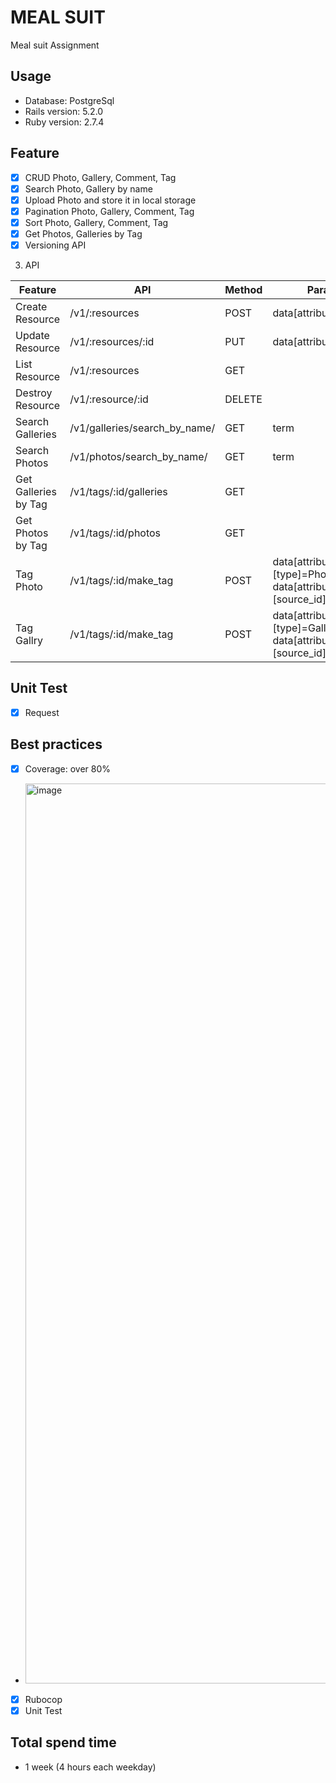 # MEAL SUIT
Meal suit Assignment
## Usage

- Database: PostgreSql
- Rails version: 5.2.0
- Ruby version: 2.7.4

## Feature
- [X] CRUD Photo, Gallery, Comment, Tag
- [X] Search Photo, Gallery by name
- [X] Upload Photo and store it in local storage
- [X] Pagination Photo, Gallery, Comment, Tag
- [X] Sort Photo, Gallery, Comment, Tag
- [X] Get Photos, Galleries by Tag
- [X] Versioning API

3. API

| Feature       | API           | Method        | Params        | Headers       |
| ------------- | ------------- | ------------- | ------------- | ------------- |
| Create Resource         | /v1/:resources  | POST  | data[attributes][:field] |   |
| Update Resource         | /v1/:resources/:id  | PUT  | data[attributes][:field] |   |
| List Resource         | /v1/:resources  | GET  |  |   |
| Destroy Resource         | /v1/:resource/:id  | DELETE  | |   |
| Search Galleries         | /v1/galleries/search_by_name/  | GET  | term |   |
| Search Photos         | /v1/photos/search_by_name/  | GET  | term |   |
| Get Galleries by Tag         | /v1/tags/:id/galleries  | GET  | |   |
| Get Photos by Tag        | /v1/tags/:id/photos  | GET  |  |   |
| Tag Photo       | /v1/tags/:id/make_tag  | POST  | data[attributes][type]=Photo, data[attributes][source_id]=source_id |   |
| Tag Gallry       | /v1/tags/:id/make_tag  | POST  | data[attributes][type]=Gallery, data[attributes][source_id]=source_id |   |


## Unit Test
  - [X] Request

## Best practices
  - [X] Coverage: over 80%
  - <img width="1440" alt="image" src="https://user-images.githubusercontent.com/22610127/162117717-df0078c5-59a2-46f1-9ef9-1a6ea25cc678.png">

  - [X] Rubocop
  - [X] Unit Test
 ## Total spend time
  - 1 week (4 hours each weekday)
